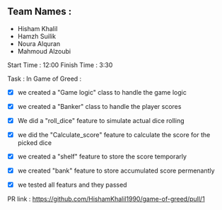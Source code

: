 ## Team Names :
- Hisham Khalil
- Hamzh Suilik
- Noura Alquran
- Mahmoud Alzoubi

Start Time : 12:00
Finish Time : 3:30

Task :
In Game of Greed :
- [x] we created a "Game logic" class to handle the game logic
- [x] we created a "Banker" class to handle the player scores
- [x] We did a "roll_dice" feature to simulate actual dice rolling
- [x] we did the "Calculate_score" feature to calculate the score for the picked dice
- [x] we created a "shelf" feature to store the score temporarly 
- [x] we created "bank" feature to store accumulated score permenantly 
- [x] we tested all featurs and they passed




PR link : https://github.com/HishamKhalil1990/game-of-greed/pull/1